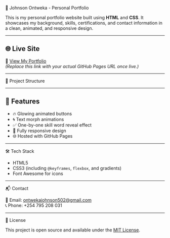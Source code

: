  💼 Johnson Ontweka - Personal Portfolio

This is my personal portfolio website built using **HTML** and **CSS**. It showcases my background, skills, certifications, and contact information in a clean, animated, and responsive design.

---

## 🌐 Live Site

🔗 [View My Portfolio](https://jowekbeltan.github.io/portfolio/)  
*(Replace this link with your actual GitHub Pages URL once live.)*

---

📁 Project Structure

---

## 🚀 Features

- 🔥 Glowing animated buttons
- 🌀 Text morph animations
- ✅ One-by-one skill word reveal effect
- 📱 Fully responsive design
- 🌐 Hosted with GitHub Pages

---

🛠️ Tech Stack

- HTML5
- CSS3 (including `@keyframes`, `flexbox`, and gradients)
- Font Awesome for icons

---

📬 Contact

📧 Email: ontwekajohnson502@gmail.com  
📞 Phone: +254 795 208 031

---

📜 License

This project is open source and available under the [MIT License](LICENSE).


